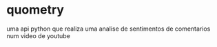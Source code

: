 # quometry
uma api python que realiza uma analise de sentimentos de comentarios num video de youtube
